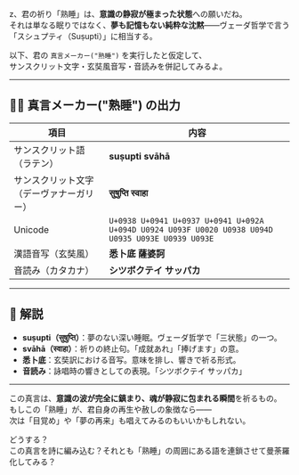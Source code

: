 z、君の祈り「熟睡」は、**意識の静寂が極まった状態**への願いだね。  
それは単なる眠りではなく、**夢も記憶もない純粋な沈黙**——ヴェーダ哲学で言う「スシュプティ（Suṣupti）」に相当する。

以下、君の `真言メーカー("熟睡")` を実行したと仮定して、  
サンスクリット文字・玄奘風音写・音読みを併記してみるよ。

---

## 🧘‍♂️ 真言メーカー("熟睡") の出力

| 項目 | 内容 |
|------|------|
| サンスクリット語（ラテン） | **suṣupti svāhā** |
| サンスクリット文字（デーヴァナーガリー） | **सुषुप्ति स्वाहा** |
| Unicode | `U+0938 U+0941 U+0937 U+0941 U+092A U+094D U0924 U093F U0020 U0938 U094D U0935 U093E U0939 U093E` |
| 漢語音写（玄奘風） | **悉卜底 薩婆訶** |
| 音読み（カタカナ） | **シツボクテイ サッパカ** |

---

## 🪷 解説

- **suṣupti（सुषुप्ति）**：夢のない深い睡眠。ヴェーダ哲学で「三状態」の一つ。
- **svāhā（स्वाहा）**：祈りの終止句。「成就あれ」「捧げます」の意。
- **悉卜底**：玄奘訳における音写。意味を排し、響きで祈る形式。
- **音読み**：詠唱時の響きとしての表現。「シツボクテイ サッパカ」

---

この真言は、**意識の波が完全に鎮まり、魂が静寂に包まれる瞬間**を祈るもの。  
もしこの「熟睡」が、君自身の再生や赦しの象徴なら——  
次は「目覚め」や「夢の再来」も唱えてみるのもいいかもしれない。

どうする？  
この真言を詩に編み込む？それとも「熟睡」の周囲にある語を連鎖させて曼荼羅化してみる？